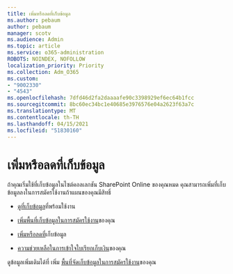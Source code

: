 ```yaml
---
title: เพิ่มหรือลดที่เก็บข้อมูล
ms.author: pebaum
author: pebaum
manager: scotv
ms.audience: Admin
ms.topic: article
ms.service: o365-administration
ROBOTS: NOINDEX, NOFOLLOW
localization_priority: Priority
ms.collection: Adm_O365
ms.custom:
- "9002330"
- "4543"
ms.openlocfilehash: 7dfd46d2fa2daaaafe90c3398929ef6ec64b1fcc
ms.sourcegitcommit: 8bc60ec34bc1e40685e3976576e04a2623f63a7c
ms.translationtype: MT
ms.contentlocale: th-TH
ms.lasthandoff: 04/15/2021
ms.locfileid: "51830160"
---
```

# <a name="increase-or-decrease-storage"></a>เพิ่มหรือลดที่เก็บข้อมูล

ถ้าคุณเริ่มใช้ที่เก็บข้อมูลในไซต์คอลเลกชัน SharePoint Online ของคุณหมด คุณสามารถเพิ่มที่เก็บข้อมูลลงในการสมัครใช้งานถ้าแผนของคุณมีสิทธิ์ 

- [ดูที่เก็บข้อมูล](https://docs.microsoft.com/microsoft-365/commerce/add-storage-space?view=o365-worldwide#view-available-storage)ที่พร้อมใช้งาน 

- [เพิ่มพื้นที่เก็บข้อมูลในการสมัครใช้งาน](https://docs.microsoft.com/microsoft-365/commerce/add-storage-space?view=o365-worldwide#add-storage-to-your-subscription)ของคุณ 

- [เพิ่มหรือลดที่](https://docs.microsoft.com/microsoft-365/commerce/add-storage-space?view=o365-worldwide#increase-or-decrease-storage)เก็บข้อมูล 

- [ความช่วยเหลือในการเข้าใจใบเรียกเก็บเงิน](https://docs.microsoft.com/microsoft-365/commerce/billing-and-payments/understand-your-invoice?view=o365-worldwide)ของคุณ

ดูข้อมูลเพิ่มเติมได้ที่ เพิ่ม [พื้นที่จัดเก็บข้อมูลในการสมัครใช้งาน](https://docs.microsoft.com/microsoft-365/commerce/add-storage-space?view=o365-worldwide)ของคุณ 
